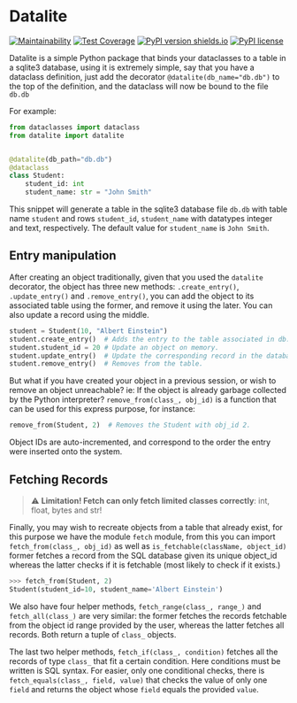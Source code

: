 # Datalite

[![Maintainability](https://api.codeclimate.com/v1/badges/9d4ce56bfbd3b63649be/maintainability)](https://codeclimate.com/github/ambertide/datalite/maintainability)
[![Test Coverage](https://api.codeclimate.com/v1/badges/9d4ce56bfbd3b63649be/test_coverage)](https://codeclimate.com/github/ambertide/datalite/test_coverage)
[![PyPI version shields.io](https://img.shields.io/pypi/v/datalite.svg)](https://pypi.python.org/pypi/datalite/)
[![PyPI license](https://img.shields.io/pypi/l/datalite.svg)](https://pypi.python.org/pypi/datalite/)

Datalite is a simple Python
package that binds your dataclasses to a table in a sqlite3 database,
using it is extremely simple, say that you have a dataclass definition,
just add the decorator `@datalite(db_name="db.db")` to the top of the
definition, and the dataclass will now be bound to the file `db.db`

For example:

```python
from dataclasses import dataclass
from datalite import datalite


@datalite(db_path="db.db")
@dataclass
class Student:
    student_id: int
    student_name: str = "John Smith"
```

This snippet will generate a table in the sqlite3 database file `db.db` with
table name `student` and rows `student_id`, `student_name` with datatypes
integer and text, respectively. The default value for `student_name` is
`John Smith`.

## Entry manipulation

After creating an object traditionally, given that you used the `datalite` decorator,
the object has three new methods: `.create_entry()`, `.update_entry()`
and `.remove_entry()`, you can add the object to its associated table 
using the former, and remove it using the later. You can also update a record using
the middle.

```python
student = Student(10, "Albert Einstein")
student.create_entry()  # Adds the entry to the table associated in db.db.
student.student_id = 20 # Update an object on memory.
student.update_entry()  # Update the corresponding record in the database.
student.remove_entry()  # Removes from the table.
```

But what if you have created your object in a previous session, or wish
to remove an object unreachable? ie: If the object is already garbage 
collected by the Python interpreter? `remove_from(class_, obj_id)` is
a function that can be used for this express purpose, for instance:

```python
remove_from(Student, 2)  # Removes the Student with obj_id 2.
```

Object IDs are auto-incremented, and correspond to the order the entry were
inserted onto the system.

## Fetching Records
> :warning: **Limitation! Fetch can only fetch limited classes correctly**: int, float, bytes and str!

Finally, you may wish to recreate objects from a table that already exist, for
this purpose we have the module `fetch` module, from this you can import `
fetch_from(class_, obj_id)` as well as `is_fetchable(className, object_id)` 
former fetches a record from the SQL database given its unique object_id 
whereas the latter checks if it is fetchable (most likely to check if it exists.)

```python
>>> fetch_from(Student, 2)
Student(student_id=10, student_name='Albert Einstein')
```

We also have four helper methods, `fetch_range(class_, range_)` and
`fetch_all(class_)` are very similar: the former fetches the records
fetchable from the object id range provided by the user, whereas the
latter fetches all records. Both return a tuple of `class_` objects.

The last two helper methods, `fetch_if(class_, condition)` fetches all
the records of type `class_` that fit a certain condition. Here conditions
must be written is SQL syntax. For easier, only one conditional checks, there
is `fetch_equals(class_, field, value)` that checks the value of only one `field`
and returns the object whose `field` equals the provided `value`.